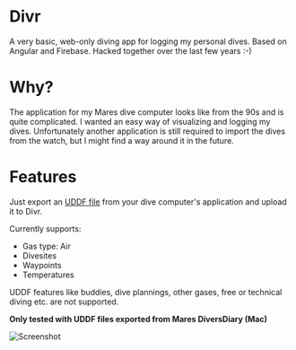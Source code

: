 # Divr

A very basic, web-only diving app for logging my personal dives. Based on Angular and Firebase. Hacked together over the last few years :-)

# Why?

The application for my Mares dive computer looks like from the 90s and is quite complicated. I wanted an easy way of visualizing and logging my dives. Unfortunately another application is still required to import the dives from the watch, but I might find a way around it in the future.

# Features

Just export an [UDDF file](https://www.streit.cc/extern/uddf_v321/en/index.html) from your dive computer's application and upload it to Divr.

Currently supports:

* Gas type: Air
* Divesites
* Waypoints
* Temperatures

UDDF features like buddies, dive plannings, other gases, free or technical diving etc. are not supported.

**Only tested with UDDF files exported from Mares DiversDiary (Mac)**

![Screenshot](https://user-images.githubusercontent.com/15780097/103461908-01d69900-4d22-11eb-9532-96fa1e3bd9b6.png)
